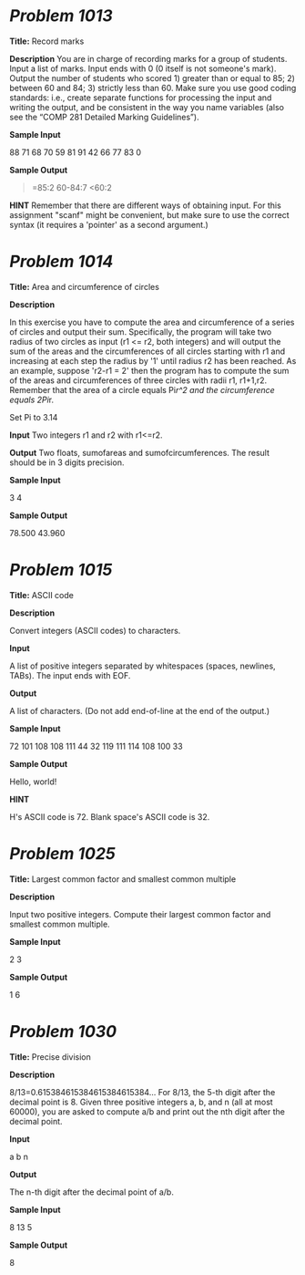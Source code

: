 # ***Problem 1013*** #
 
**Title:** Record marks

**Description**
You are in charge of recording marks for a group of students. Input a list of marks. Input ends with 0 (0 itself
is not someone's mark). Output the number of students who scored 1) greater than or equal to 85; 2) between
60 and 84; 3) strictly less than 60.
Make sure you use good coding standards: i.e., create separate functions for processing the input and writing
the output, and be consistent in the way you name variables (also see the “COMP 281 Detailed Marking
Guidelines”).

**Sample Input**

88 71 68 70 59 81 91 42 66 77 83 0

**Sample Output**

>=85:2
60-84:7
<60:2

**HINT**
Remember that there are different ways of obtaining input. For this assignment "scanf" might be convenient,
but make sure to use the correct syntax (it requires a 'pointer' as a second argument.)

# ***Problem 1014*** #

**Title:** Area and circumference of circles

**Description**

In this exercise you have to compute the area and circumference of a series of circles and output their sum.
Specifically, the program will take two radius of two circles as input (r1 <= r2, both integers) and will output
the sum of the areas and the circumferences of all circles starting with r1 and increasing at each step the radius
by '1' until radius r2 has been reached. As an example, suppose 'r2-r1 = 2' then the program has to compute
the sum of the areas and circumferences of three circles with radii r1, r1+1,r2.
Remember that the area of a circle equals Pi*r^2 and the circumference equals 2Pi*r.

Set Pi to 3.14

**Input**
Two integers r1 and r2 with r1<=r2.

**Output**
Two floats, sumofareas and sumofcircumferences.
The result should be in 3 digits precision.

**Sample Input**

3 4

**Sample Output**

78.500
43.960


# ***Problem 1015*** #

**Title:** ASCII code

**Description**

Convert integers (ASCII codes) to characters.

**Input**

A list of positive integers separated by whitespaces (spaces, newlines, TABs). The input ends with EOF.

**Output**

A list of characters. (Do not add end-of-line at the end of the output.)

**Sample Input**

72 101 108 108 111 44
32 119 111 114 108 100 33

**Sample Output**

Hello, world!

**HINT**

H's ASCII code is 72. Blank space's ASCII code is 32.


# ***Problem 1025*** #

**Title:** Largest common factor and smallest common multiple

**Description**

Input two positive integers. Compute their largest common factor and smallest common multiple.

**Sample Input**

2 3

**Sample Output**

1 6


# ***Problem 1030*** #

**Title:** Precise division

**Description**

8/13=0.615384615384615384615384...
For 8/13, the 5-th digit after the decimal point is 8.
Given three positive integers a, b, and n (all at most 60000), you are asked to compute a/b and print out the nth digit after the decimal point.

**Input**

a b n

**Output**

The n-th digit after the decimal point of a/b.

**Sample Input**

8 13 5

**Sample Output**

8

